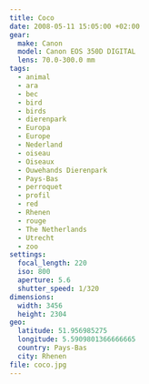 ```yaml
---
title: Coco
date: 2008-05-11 15:05:00 +02:00
gear:
  make: Canon
  model: Canon EOS 350D DIGITAL
  lens: 70.0-300.0 mm
tags:
  - animal
  - ara
  - bec
  - bird
  - birds
  - dierenpark
  - Europa
  - Europe
  - Nederland
  - oiseau
  - Oiseaux
  - Ouwehands Dierenpark
  - Pays-Bas
  - perroquet
  - profil
  - red
  - Rhenen
  - rouge
  - The Netherlands
  - Utrecht
  - zoo
settings:
  focal_length: 220
  iso: 800
  aperture: 5.6
  shutter_speed: 1/320
dimensions:
  width: 3456
  height: 2304
geo:
  latitude: 51.956985275
  longitude: 5.5909801366666665
  country: Pays-Bas
  city: Rhenen
file: coco.jpg
---
```



